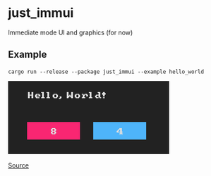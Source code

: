 # just_immui

Immediate mode UI and graphics (for now)

## Example

```console
cargo run --release --package just_immui --example hello_world
```

![hello_world](./examples/hello_world.png)

[Source](./examples/hello_world.rs)
